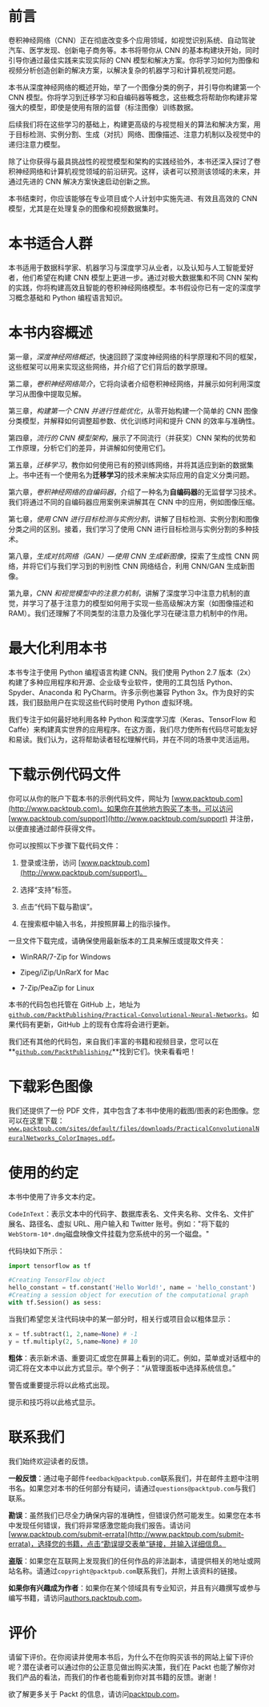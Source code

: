 # 前言

卷积神经网络（CNN）正在彻底改变多个应用领域，如视觉识别系统、自动驾驶汽车、医学发现、创新电子商务等。本书将带你从 CNN 的基本构建块开始，同时引导你通过最佳实践来实现实际的 CNN 模型和解决方案。你将学习如何为图像和视频分析创造创新的解决方案，以解决复杂的机器学习和计算机视觉问题。

本书从深度神经网络的概述开始，举了一个图像分类的例子，并引导你构建第一个 CNN 模型。你将学习到迁移学习和自编码器等概念，这些概念将帮助你构建非常强大的模型，即使是使用有限的监督（标注图像）训练数据。

后续我们将在这些学习的基础上，构建更高级的与视觉相关的算法和解决方案，用于目标检测、实例分割、生成（对抗）网络、图像描述、注意力机制以及视觉中的递归注意力模型。

除了让你获得与最具挑战性的视觉模型和架构的实践经验外，本书还深入探讨了卷积神经网络和计算机视觉领域的前沿研究。这样，读者可以预测该领域的未来，并通过先进的 CNN 解决方案快速启动创新之旅。

本书结束时，你应该能够在专业项目或个人计划中实施先进、有效且高效的 CNN 模型，尤其是在处理复杂的图像和视频数据集时。

# 本书适合人群

本书适用于数据科学家、机器学习与深度学习从业者，以及认知与人工智能爱好者，他们希望在构建 CNN 模型上更进一步。通过对极大数据集和不同 CNN 架构的实践，你将构建高效且智能的卷积神经网络模型。本书假设你已有一定的深度学习概念基础和 Python 编程语言知识。

# 本书内容概述

第一章，*深度神经网络概述*，快速回顾了深度神经网络的科学原理和不同的框架，这些框架可以用来实现这些网络，并介绍了它们背后的数学原理。

第二章，*卷积神经网络简介*，它将向读者介绍卷积神经网络，并展示如何利用深度学习从图像中提取见解。

第三章，*构建第一个 CNN 并进行性能优化*，从零开始构建一个简单的 CNN 图像分类模型，并解释如何调整超参数、优化训练时间和提升 CNN 的效率与准确性。

第四章，*流行的 CNN 模型架构*，展示了不同流行（并获奖）CNN 架构的优势和工作原理，分析它们的差异，并讲解如何使用它们。

第五章，*迁移学习*，教你如何使用已有的预训练网络，并将其适应到新的数据集上。书中还有一个使用名为**迁移学习**的技术来解决实际应用的自定义分类问题。

第六章，*卷积神经网络的自编码器*，介绍了一种名为**自编码器**的无监督学习技术。我们将通过不同的自编码器应用案例来讲解其在 CNN 中的应用，例如图像压缩。

第七章，*使用 CNN 进行目标检测与实例分割*，讲解了目标检测、实例分割和图像分类之间的区别。接着，我们学习了使用 CNN 进行目标检测与实例分割的多种技术。

第八章，*生成对抗网络（GAN）—使用 CNN 生成新图像*，探索了生成性 CNN 网络，并将它们与我们学习到的判别性 CNN 网络结合，利用 CNN/GAN 生成新图像。

第九章，*CNN 和视觉模型中的注意力机制*，讲解了深度学习中注意力机制的直觉，并学习了基于注意力的模型如何用于实现一些高级解决方案（如图像描述和 RAM）。我们还理解了不同类型的注意力及强化学习在硬注意力机制中的作用。

# 最大化利用本书

本书专注于使用 Python 编程语言构建 CNN。我们使用 Python 2.7 版本（2x）构建了多种应用程序和开源、企业级专业软件，使用的工具包括 Python、Spyder、Anaconda 和 PyCharm。许多示例也兼容 Python 3x。作为良好的实践，我们鼓励用户在实现这些代码时使用 Python 虚拟环境。

我们专注于如何最好地利用各种 Python 和深度学习库（Keras、TensorFlow 和 Caffe）来构建真实世界的应用程序。在这方面，我们尽力使所有代码尽可能友好和易读。我们认为，这将帮助读者轻松理解代码，并在不同的场景中灵活运用。

# 下载示例代码文件

你可以从你的账户下载本书的示例代码文件，网址为 [www.packtpub.com](http://www.packtpub.com)。如果你在其他地方购买了本书，可以访问 [www.packtpub.com/support](http://www.packtpub.com/support) 并注册，以便直接通过邮件获得文件。

你可以按照以下步骤下载代码文件：

1.  登录或注册，访问 [www.packtpub.com](http://www.packtpub.com/support)。

1.  选择“支持”标签。

1.  点击“代码下载与勘误”。

1.  在搜索框中输入书名，并按照屏幕上的指示操作。

一旦文件下载完成，请确保使用最新版本的工具来解压或提取文件夹：

+   WinRAR/7-Zip for Windows

+   Zipeg/iZip/UnRarX for Mac

+   7-Zip/PeaZip for Linux

本书的代码包也托管在 GitHub 上，地址为[`github.com/PacktPublishing/Practical-Convolutional-Neural-Networks`](https://github.com/PacktPublishing/Practical-Convolutional-Neural-Networks)。如果代码有更新，GitHub 上的现有仓库将会进行更新。

我们还有其他的代码包，来自我们丰富的书籍和视频目录，您可以在**[`github.com/PacktPublishing/`](https://github.com/PacktPublishing/)**找到它们。快来看看吧！

# 下载彩色图像

我们还提供了一份 PDF 文件，其中包含了本书中使用的截图/图表的彩色图像。您可以在这里下载：[`www.packtpub.com/sites/default/files/downloads/PracticalConvolutionalNeuralNetworks_ColorImages.pdf`](http://www.packtpub.com/sites/default/files/downloads/PracticalConvolutionalNeuralNetworks_ColorImages.pdf)。

# 使用的约定

本书中使用了许多文本约定。

`CodeInText`：表示文本中的代码字、数据库表名、文件夹名称、文件名、文件扩展名、路径名、虚拟 URL、用户输入和 Twitter 账号。例如："将下载的`WebStorm-10*.dmg`磁盘映像文件挂载为您系统中的另一个磁盘。"

代码块如下所示：

```py
import tensorflow as tf

#Creating TensorFlow object 
hello_constant = tf.constant('Hello World!', name = 'hello_constant')
#Creating a session object for execution of the computational graph
with tf.Session() as sess:
```

当我们希望您关注代码块中的某一部分时，相关行或项目会以粗体显示：

```py
x = tf.subtract(1, 2,name=None) # -1
y = tf.multiply(2, 5,name=None) # 10
```

**粗体**：表示新术语、重要词汇或您在屏幕上看到的词汇。例如，菜单或对话框中的词汇将在文本中以此方式显示。举个例子：“从管理面板中选择系统信息。”

警告或重要提示将以此格式出现。

提示和技巧将以此格式显示。

# 联系我们

我们始终欢迎读者的反馈。

**一般反馈**：通过电子邮件`feedback@packtpub.com`联系我们，并在邮件主题中注明书名。如果您对本书的任何部分有疑问，请通过`questions@packtpub.com`与我们联系。

**勘误**：虽然我们已尽全力确保内容的准确性，但错误仍然可能发生。如果您在本书中发现任何错误，我们将非常感激您能向我们报告。请访问[www.packtpub.com/submit-errata](http://www.packtpub.com/submit-errata)，选择您的书籍，点击“勘误提交表单”链接，并输入详细信息。

**盗版**：如果您在互联网上发现我们的任何作品的非法副本，请提供相关的地址或网站名称。请通过`copyright@packtpub.com`联系我们，并附上该资料的链接。

**如果你有兴趣成为作者**：如果你在某个领域具有专业知识，并且有兴趣撰写或参与编写书籍，请访问[authors.packtpub.com](http://authors.packtpub.com/)。

# 评价

请留下评价。在你阅读并使用本书后，为什么不在你购买该书的网站上留下评价呢？潜在读者可以通过你的公正意见做出购买决策，我们在 Packt 也能了解你对我们产品的看法，而我们的作者也能看到你对其书籍的反馈。谢谢！

欲了解更多关于 Packt 的信息，请访问[packtpub.com](https://www.packtpub.com/)。
